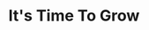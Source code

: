 ---
title: "It's Time To Grow"
description: "Achieve your goals with more speed, ease and pleasure by partnering with a professional like Sebastian Assaf."
layout: "home"

cta_link: '#'
cta_text: Book a call

# Hero Header Section

heading1: "It's Time To Grow"
heading2: "Achieve your goals with more speed, ease and pleasure by partnering with a professional like Sebastian Assaf."
hero_alt: "Sebastian Assaf on his phone answering with clients"

#About Section
about_alt: 
about_heading: About Seb
about_1: Seb understands first-hand the challenge of balancing business and life.
about_2_heading: Business 
about_2_text: Seb was exposed to entrepreneurship at a young age. Growing up around his dad’s restaurant, Seb was taught early on to value honesty, trust, and the importance of good communication in business. These foundational skills helped him springboard into the business world where he continued to develop his diverse skillset in marketing and business. He is particularly skilled in all facets of online marketing. With more than a decade of experience, Seb’s mission is to share his wealth of practical marketing experience with people like you, supporting your vision for building your business and helping you design successful marketing strategies.
about_3_heading: Health
about_3_text: Life was busy and business was good, but Seb soon learned that life is more than business. After a sudden illness stopped life short, he was forced to come to terms with the importance of a balanced life. When he discovered natural wellness and experienced healing through good nutrition, essential oils and yoga, Seb knew he wanted to share his transformation with others. As well as offering marketing consultations, Seb teaches yoga and offers wellness consultations to help you attain a healthier well-balanced life.

# Marketing Section
marketing_alt: Picture of a white board used for planning marketing strategies
service1: Digital Marketing
service1_text: In business, it's easy to get so overwhelmed with operations that you lose sight of your marketing objectives. When it comes to generating new clients and sales for your business online, Sebastian's wealth of experience and knowledge in digital marketing will help you find the little hinges that open big doors, and his connection to a very valuable network of contacts will help you get that extra edge over your competition.<br><br>Book a call now to start planning and achieving your business' digital marketing goals!

# Health & Well-being Section 
health_alt: Lotus representing the flourishing of both spirit and mind
service2: Health & Well-Being
service2_text: Are you ready to take charge of your physical, mental & emotional well-being? An old zen proverb says, "You should sit in meditation for twenty minutes every day – unless you’re too busy; then you should sit for an hour."... There's no better time than the present to start meditating, moving your body, and transforming your health habits.<br><br>Book a call now to find out how you can reduce stress, increase your energy and feel better than you ever have before!

# Coaching & Consulting Seection
coaching_alt: Seb Assaf drawing on a piece of paper to track goals and objectives
service3: Coaching & Consulting
service3_text: Do you struggle with clarity, direction & accountability when it comes to your goals? None of the successful people in the world work alone. All of them have either coaches, consultants or mentors that help them breakthrough barriers to their next milestone. By working with Sebastian, you will have a a teammate dedicated to your success.<br><br> Book a call now to discover how you can work together towards getting clear on your goals and making a quantum leap forward!

# Contact Section
contact_heading: Drop me a line!
contact_subheading: Have questions or simple need to reach me? Drop me a line below and I'll follow up with you quickly.
---